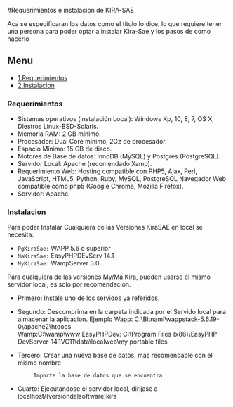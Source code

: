 #Requerimientos e instalacion de KIRA-SAE

Aca se especificaran los datos como el titulo lo dice, lo que requiere tener una persona para poder optar a instalar Kira-Sae y los pasos
de como hacerlo

## Menu
- [1.Requerimientos](#Requerimientos)
- [2.Instalacion](#Instalacion)

### <a name="Requerimientos"></a>Requerimientos

* Sistemas operativos (instalación Local): Windows Xp, 10, 8, 7, OS X, Diestros Linux-BSD-Solaris.
* Memoria RAM: 2 GB mínimo.
* Procesador: Dual Core mínimo, 2Gz de procesador.
* Espacio Mínimo: 15 GB de disco.
* Motores de Base de datos: InnoDB (MySQL) y Postgres (PostgreSQL).
* Servidor Local: Apache (recomendado Xamp).
* Requerimiento Web: Hosting compatible con PHP5, Ajax, Perl, JavaScript, HTML5, Python, Ruby, MySQL, PostgreSQL Navegador Web compatible como php5 (Google Chrome, Mozilla Firefox).
* Servidor: Apache.

### <a name="Instalacion"></a>Instalacion


Para poder Instalar Cualquiera de las Versiones KiraSAE en local se necesita:

- `PgKiraSae:` WAPP 5.6 o superior
- `MaKiraSae:` EasyPHPDEvServ 14.1
- `MyKiraSae:` WampServer 3.0



Para cualquiera de las versiones My/Ma Kira, pueden usarse el mismo servidor local, es solo por recomendacion.
 
 * Primero:
			Instale uno de los servidos ya referidos.
 * Segundo:
			Descomprima en la carpeta indicada por el Servido local para almacenar la aplicacion.
			Ejemplo
			Wapp: C:\Bitnami\wappstack-5.6.19-0\apache2\htdocs\
			Wamp:C:\wamp\www
			EasyPHPDev: C:\Program Files (x86)\EasyPHP-DevServer-14.1VC11\data\localweb\my portable files
 * Tercero: 
			Crear una nueva base de datos, mas recomendable con el mismo nombre
 
			Importe la base de datos que se encuentra
			
 * Cuarto:	Ejecutandose el servidor local, dirijase a localhost/(versiondelsoftware)kira
			
			





